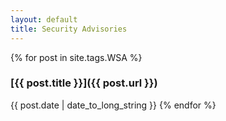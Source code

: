 ```yaml
---
layout: default
title: Security Advisories
---
```


{% for post in site.tags.WSA %}
### [{{ post.title }}]({{ post.url }})
{{ post.date | date_to_long_string }}
{% endfor %}
